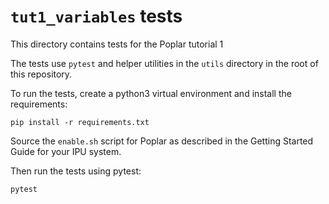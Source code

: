 # `tut1_variables` tests

This directory contains tests for the Poplar tutorial 1

The tests use `pytest` and helper utilities in the `utils` directory in the
root of this repository.

To run the tests, create a python3 virtual environment and install the
requirements:

    pip install -r requirements.txt

Source the `enable.sh` script for Poplar as described in the Getting Started
Guide for your IPU system.

Then run the tests using pytest:

    pytest
